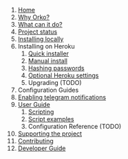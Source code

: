 1. [Home](.)
1. [Why Orko?](Why-Orko)
1. [What can it do?](Example-Use-Cases)
1. [Project status](Project-status)
1. [Installing locally](Local-installation)
1. Installing on Heroku
   1. [Quick installer](One-click-installation-on-Heroku)
   1. [Manual install](Manual-installation-on-Heroku)
   1. [Hashing passwords](Hashing-Passwords)
   1. [Optional Heroku settings](Optional-Heroku-settings)
   1. Upgrading (TODO)
1.  Configuration Guides
   1. [Enabling telegram notifications](Telegram-Notifications)
1. [User Guide](User-Guide)
   1. [Scripting](Scripting)
   1. [Script examples](Script_Library)
   1. Configuration Reference (TODO)
1. [Supporting the project](Supporting-The-Project)
1. [Contributing](Contributing)
1. [Developer Guide](Developer-guide)
